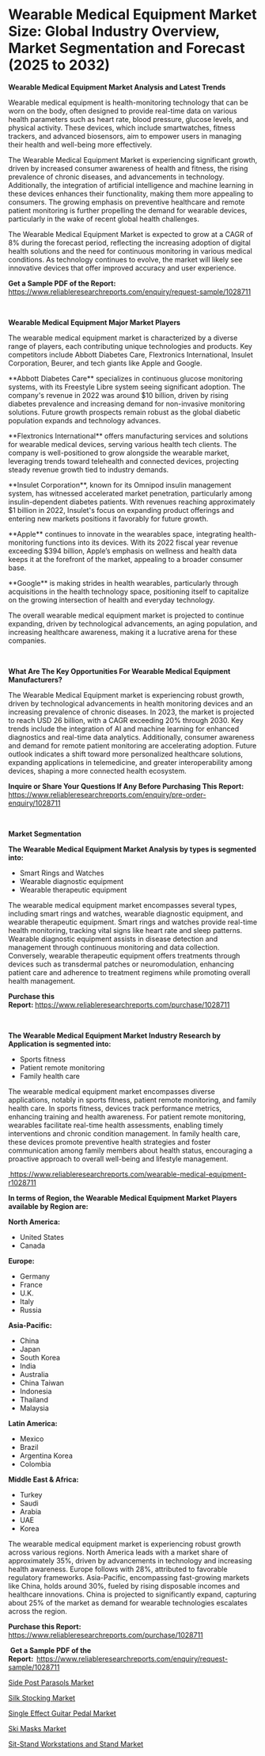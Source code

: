 <p><h1>Wearable Medical Equipment Market Size: Global Industry Overview, Market Segmentation and Forecast (2025 to 2032)</h1></p><p><strong>Wearable Medical Equipment Market Analysis and Latest Trends</strong></p>
<p><p>Wearable medical equipment is health-monitoring technology that can be worn on the body, often designed to provide real-time data on various health parameters such as heart rate, blood pressure, glucose levels, and physical activity. These devices, which include smartwatches, fitness trackers, and advanced biosensors, aim to empower users in managing their health and well-being more effectively.</p><p>The Wearable Medical Equipment Market is experiencing significant growth, driven by increased consumer awareness of health and fitness, the rising prevalence of chronic diseases, and advancements in technology. Additionally, the integration of artificial intelligence and machine learning in these devices enhances their functionality, making them more appealing to consumers. The growing emphasis on preventive healthcare and remote patient monitoring is further propelling the demand for wearable devices, particularly in the wake of recent global health challenges.</p><p>The Wearable Medical Equipment Market is expected to grow at a CAGR of 8% during the forecast period, reflecting the increasing adoption of digital health solutions and the need for continuous monitoring in various medical conditions. As technology continues to evolve, the market will likely see innovative devices that offer improved accuracy and user experience.</p></p>
<p><strong>Get a Sample PDF of the Report:&nbsp;</strong> <a href="https://www.reliableresearchreports.com/enquiry/request-sample/1028711?utm_campaign=9&utm_medium=2&utm_source=Github&utm_content=ia&utm_term=21032025&utm_id=wearable-medical-equipment">https://www.reliableresearchreports.com/enquiry/request-sample/1028711</a></p>
<p>&nbsp;</p>
<p><strong>Wearable Medical Equipment Major Market Players</strong></p>
<p><p>The wearable medical equipment market is characterized by a diverse range of players, each contributing unique technologies and products. Key competitors include Abbott Diabetes Care, Flextronics International, Insulet Corporation, Beurer, and tech giants like Apple and Google.</p><p>**Abbott Diabetes Care** specializes in continuous glucose monitoring systems, with its Freestyle Libre system seeing significant adoption. The company's revenue in 2022 was around $10 billion, driven by rising diabetes prevalence and increasing demand for non-invasive monitoring solutions. Future growth prospects remain robust as the global diabetic population expands and technology advances.</p><p>**Flextronics International** offers manufacturing services and solutions for wearable medical devices, serving various health tech clients. The company is well-positioned to grow alongside the wearable market, leveraging trends toward telehealth and connected devices, projecting steady revenue growth tied to industry demands.</p><p>**Insulet Corporation**, known for its Omnipod insulin management system, has witnessed accelerated market penetration, particularly among insulin-dependent diabetes patients. With revenues reaching approximately $1 billion in 2022, Insulet's focus on expanding product offerings and entering new markets positions it favorably for future growth.</p><p>**Apple** continues to innovate in the wearables space, integrating health-monitoring functions into its devices. With its 2022 fiscal year revenue exceeding $394 billion, Apple’s emphasis on wellness and health data keeps it at the forefront of the market, appealing to a broader consumer base.</p><p>**Google** is making strides in health wearables, particularly through acquisitions in the health technology space, positioning itself to capitalize on the growing intersection of health and everyday technology.</p><p>The overall wearable medical equipment market is projected to continue expanding, driven by technological advancements, an aging population, and increasing healthcare awareness, making it a lucrative arena for these companies.</p></p>
<p>&nbsp;</p>
<p><strong>What Are The Key Opportunities For Wearable Medical Equipment Manufacturers?</strong></p>
<p><p>The Wearable Medical Equipment market is experiencing robust growth, driven by technological advancements in health monitoring devices and an increasing prevalence of chronic diseases. In 2023, the market is projected to reach USD 26 billion, with a CAGR exceeding 20% through 2030. Key trends include the integration of AI and machine learning for enhanced diagnostics and real-time data analytics. Additionally, consumer awareness and demand for remote patient monitoring are accelerating adoption. Future outlook indicates a shift toward more personalized healthcare solutions, expanding applications in telemedicine, and greater interoperability among devices, shaping a more connected health ecosystem.</p></p>
<p><strong>Inquire or Share Your Questions If Any Before Purchasing This Report:</strong> <a href="https://www.reliableresearchreports.com/enquiry/pre-order-enquiry/1028711?utm_campaign=9&utm_medium=2&utm_source=Github&utm_content=ia&utm_term=21032025&utm_id=wearable-medical-equipment">https://www.reliableresearchreports.com/enquiry/pre-order-enquiry/1028711</a></p>
<p>&nbsp;</p>
<p><strong>Market Segmentation</strong></p>
<p><strong>The Wearable Medical Equipment Market Analysis by types is segmented into:</strong></p>
<p><ul><li>Smart Rings and Watches</li><li>Wearable diagnostic equipment</li><li>Wearable therapeutic equipment</li></ul></p>
<p><p>The wearable medical equipment market encompasses several types, including smart rings and watches, wearable diagnostic equipment, and wearable therapeutic equipment. Smart rings and watches provide real-time health monitoring, tracking vital signs like heart rate and sleep patterns. Wearable diagnostic equipment assists in disease detection and management through continuous monitoring and data collection. Conversely, wearable therapeutic equipment offers treatments through devices such as transdermal patches or neuromodulation, enhancing patient care and adherence to treatment regimens while promoting overall health management.</p></p>
<p><strong>Purchase this Report:&nbsp;</strong><a href="https://www.reliableresearchreports.com/purchase/1028711?utm_campaign=9&utm_medium=2&utm_source=Github&utm_content=ia&utm_term=21032025&utm_id=wearable-medical-equipment">https://www.reliableresearchreports.com/purchase/1028711</a></p>
<p>&nbsp;</p>
<p><strong>The Wearable Medical Equipment Market Industry Research by Application is segmented into:</strong></p>
<p><ul><li>Sports fitness</li><li>Patient remote monitoring</li><li>Family health care</li></ul></p>
<p><p>The wearable medical equipment market encompasses diverse applications, notably in sports fitness, patient remote monitoring, and family health care. In sports fitness, devices track performance metrics, enhancing training and health awareness. For patient remote monitoring, wearables facilitate real-time health assessments, enabling timely interventions and chronic condition management. In family health care, these devices promote preventive health strategies and foster communication among family members about health status, encouraging a proactive approach to overall well-being and lifestyle management.</p></p>
<p><a href="https://www.reliableresearchreports.com/wearable-medical-equipment-r1028711?utm_campaign=9&utm_medium=2&utm_source=Github&utm_content=ia&utm_term=21032025&utm_id=wearable-medical-equipment">&nbsp;https://www.reliableresearchreports.com/wearable-medical-equipment-r1028711</a></p>
<p><strong>In terms of Region, the Wearable Medical Equipment Market Players available by Region are:</strong></p>
<p>
    <p> <strong> North America: </strong>
        <ul>
            <li>United States</li>
            <li>Canada</li>
        </ul>
        </p> 
    <p> <strong> Europe: </strong>
        <ul>
            <li>Germany</li>
            <li>France</li>
            <li>U.K.</li>
            <li>Italy</li>
            <li>Russia</li>
        </ul>
        </p> 
    <p> <strong> Asia-Pacific: </strong>
        <ul>
            <li>China</li>
            <li>Japan</li>
            <li>South Korea</li>
            <li>India</li>
            <li>Australia</li>
            <li>China Taiwan</li>
            <li>Indonesia</li>
            <li>Thailand</li>
            <li>Malaysia</li>
        </ul>
        </p> 
    <p> <strong> Latin America: </strong>
        <ul>
            <li>Mexico</li>
            <li>Brazil</li>
            <li>Argentina Korea</li>
            <li>Colombia</li>
        </ul>
        </p> 
    <p> <strong> Middle East & Africa: </strong>
        <ul>
            <li>Turkey</li>
            <li>Saudi</li>
            <li>Arabia</li>
            <li>UAE</li>
            <li>Korea</li>
        </ul>
    </p>
    </p>
<p><p>The wearable medical equipment market is experiencing robust growth across various regions. North America leads with a market share of approximately 35%, driven by advancements in technology and increasing health awareness. Europe follows with 28%, attributed to favorable regulatory frameworks. Asia-Pacific, encompassing fast-growing markets like China, holds around 30%, fueled by rising disposable incomes and healthcare innovations. China is projected to significantly expand, capturing about 25% of the market as demand for wearable technologies escalates across the region.</p></p>
<p><strong>Purchase this Report: </strong><a href="https://www.reliableresearchreports.com/purchase/1028711?utm_campaign=9&utm_medium=2&utm_source=Github&utm_content=ia&utm_term=21032025&utm_id=wearable-medical-equipment">https://www.reliableresearchreports.com/purchase/1028711</a></p>
<p>&nbsp;<strong>Get a Sample PDF of the Report:&nbsp;&nbsp;</strong><a href="https://www.reliableresearchreports.com/enquiry/request-sample/1028711?utm_campaign=9&utm_medium=2&utm_source=Github&utm_content=ia&utm_term=21032025&utm_id=wearable-medical-equipment">https://www.reliableresearchreports.com/enquiry/request-sample/1028711</a></p>
<p><strong></strong></p>
<p><p><a href="https://github.com/ezahdyre/Market-Research-Report-List-1/blob/main/side-post-parasols-market.md?utm_campaign=9&utm_medium=2&utm_source=Github&utm_content=ia&utm_term=21032025&utm_id=wearable-medical-equipment">Side Post Parasols Market</a></p><p><a href="https://github.com/verikaahova/Market-Research-Report-List-1/blob/main/silk-stocking-market.md?utm_campaign=9&utm_medium=2&utm_source=Github&utm_content=ia&utm_term=21032025&utm_id=wearable-medical-equipment">Silk Stocking Market</a></p><p><a href="https://github.com/kaqiewan/Market-Research-Report-List-1/blob/main/single-effect-guitar-pedal-market.md?utm_campaign=9&utm_medium=2&utm_source=Github&utm_content=ia&utm_term=21032025&utm_id=wearable-medical-equipment">Single Effect Guitar Pedal Market</a></p><p><a href="https://github.com/donkalucine10/Market-Research-Report-List-1/blob/main/ski-masks-market.md?utm_campaign=9&utm_medium=2&utm_source=Github&utm_content=ia&utm_term=21032025&utm_id=wearable-medical-equipment">Ski Masks Market</a></p><p><a href="https://github.com/elodielamto06/Market-Research-Report-List-1/blob/main/sit-stand-workstations-and-stand-market.md?utm_campaign=9&utm_medium=2&utm_source=Github&utm_content=ia&utm_term=21032025&utm_id=wearable-medical-equipment">Sit-Stand Workstations and Stand Market</a></p></p>